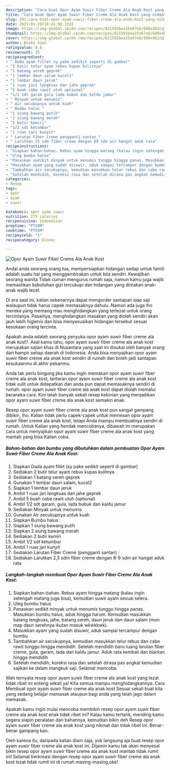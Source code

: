 ```yaml
---
description: "Cara buat Opor Ayam Suwir Fiber Creme Ala Anak Kost yang nikmat dan Mudah Dibuat"
title: "Cara buat Opor Ayam Suwir Fiber Creme Ala Anak Kost yang nikmat dan Mudah Dibuat"
slug: 291-cara-buat-opor-ayam-suwir-fiber-creme-ala-anak-kost-yang-nikmat-dan-mudah-dibuat
date: 2021-01-26T18:41:58.132Z
image: https://img-global.cpcdn.com/recipes/621592bea15e67e8/680x482cq70/opor-ayam-suwir-fiber-creme-ala-anak-kost-foto-resep-utama.jpg
thumbnail: https://img-global.cpcdn.com/recipes/621592bea15e67e8/680x482cq70/opor-ayam-suwir-fiber-creme-ala-anak-kost-foto-resep-utama.jpg
cover: https://img-global.cpcdn.com/recipes/621592bea15e67e8/680x482cq70/opor-ayam-suwir-fiber-creme-ala-anak-kost-foto-resep-utama.jpg
author: Blake Sims
ratingvalue: 4.6
reviewcount: 15
recipeingredient:
- " Dada ayam fillet sy pake sedikit seperti di gambar"
- "2 butir telur ayam rebus kupas kulitnya"
- "1 batang sereh geprek"
- "1 lembar daun salam kucel2"
- "1 lembar daun jeruk"
- "1 ruas jari lengkuas dan jahe geprek"
- "5 buah cabe rawit utuh optional"
- "1/2 sdt garam gula lada bubuk dan kaldu jamur"
- " Minyak untuk menumis"
- " Air secukupnya untuk kuah"
- " Bumbu halus "
- "1 siung bawang putih"
- "2 siung bawang merah"
- "2 butir kemiri"
- "1/2 sdt ketumbar"
- "1 ruas jari kunyit"
- " Larutan Fiber Creme pengganti santan "
- " Larutkan 25 sdm fiber creme dengan 89 sdm air hangat aduk rata"
recipeinstructions:
- "Siapkan bahan-bahan. Rebus ayam hingga matang (kalau ingin setengah matang juga bisa), kemudian suwir ayam sesuai selera."
- "Uleg bumbu halus"
- "Panaskan sedikit minyak untuk menumis tunggu hingga panas. Masukkan bumbu halus, aduk hingga harum. Kemudian masukkan batang lengkuas, jahe, batang sereh, daun jeruk dan daun salam (mon map daun serehnya ikutan masuk wkwkkwk)."
- "Masukkan ayam yang sudah disuwir, aduk sampai tercampur dengan bumbu"
- "Tambahkan air secukupnya, kemudian masukkan telur rebus dan cabe rawit tunggu hingga mendidih. Setelah mendidih baru tuang larutan fiber creme, gula, garam, lada dan kaldu jamur. Aduk rata kembali dan biarkan hingga mendidih"
- "Setelah mendidih, koreksi rasa dan setelah dirasa pas angkat kemudian sajikan ke dalam mangkuk saji. Selamat mencoba."
categories:
- Resep
tags:
- opor
- ayam
- suwir

katakunci: opor ayam suwir 
nutrition: 273 calories
recipecuisine: Indonesian
preptime: "PT10M"
cooktime: "PT55M"
recipeyield: "1"
recipecategory: Dinner

---
```



![Opor Ayam Suwir Fiber Creme Ala Anak Kost](https://img-global.cpcdn.com/recipes/621592bea15e67e8/680x482cq70/opor-ayam-suwir-fiber-creme-ala-anak-kost-foto-resep-utama.jpg)

Andai anda seorang orang tua, mempersiapkan hidangan sedap untuk famili adalah suatu hal yang menggembirakan untuk kita sendiri. Kewajiban seorang  wanita Tidak cuman mengurus rumah saja, namun kamu juga wajib memastikan kebutuhan gizi tercukupi dan hidangan yang dimakan anak-anak wajib lezat.

Di era  saat ini, kalian sebenarnya dapat mengorder santapan siap saji walaupun tidak harus capek memasaknya dahulu. Namun ada juga lho mereka yang memang mau menghidangkan yang terlezat untuk orang tercintanya. Pasalnya, menghidangkan masakan yang diolah sendiri akan jauh lebih higienis dan bisa menyesuaikan hidangan tersebut sesuai kesukaan orang tercinta. 



Apakah anda adalah seorang penyuka opor ayam suwir fiber creme ala anak kost?. Asal kamu tahu, opor ayam suwir fiber creme ala anak kost merupakan sajian khas di Nusantara yang saat ini disukai oleh banyak orang dari hampir setiap daerah di Indonesia. Anda bisa menyajikan opor ayam suwir fiber creme ala anak kost sendiri di rumah dan boleh jadi santapan kesukaanmu di akhir pekanmu.

Anda tak perlu bingung jika kamu ingin memakan opor ayam suwir fiber creme ala anak kost, lantaran opor ayam suwir fiber creme ala anak kost tidak sulit untuk didapatkan dan anda pun dapat memasaknya sendiri di rumah. opor ayam suwir fiber creme ala anak kost dapat diolah memalui beraneka cara. Kini telah banyak sekali resep kekinian yang menjadikan opor ayam suwir fiber creme ala anak kost semakin enak.

Resep opor ayam suwir fiber creme ala anak kost pun sangat gampang dibikin, lho. Kalian tidak perlu capek-capek untuk memesan opor ayam suwir fiber creme ala anak kost, tetapi Anda mampu membuatnya sendiri di rumah. Untuk Kalian yang hendak mencobanya, dibawah ini merupakan cara untuk menyajikan opor ayam suwir fiber creme ala anak kost yang mantab yang bisa Kalian coba.

<!--inarticleads1-->

##### Bahan-bahan dan bumbu yang dibutuhkan dalam pembuatan Opor Ayam Suwir Fiber Creme Ala Anak Kost:

1. Siapkan  Dada ayam fillet (sy pake sedikit seperti di gambar)
1. Sediakan 2 butir telur ayam rebus kupas kulitnya
1. Sediakan 1 batang sereh geprek
1. Gunakan 1 lembar daun salam, kucel2
1. Siapkan 1 lembar daun jeruk
1. Ambil 1 ruas jari lengkuas dan jahe geprek
1. Ambil 5 buah cabe rawit utuh (optional)
1. Ambil 1/2 sdt garam, gula, lada bubuk dan kaldu jamur
1. Sediakan  Minyak untuk menumis
1. Gunakan  Air secukupnya untuk kuah
1. Siapkan  Bumbu halus :
1. Siapkan 1 siung bawang putih
1. Siapkan 2 siung bawang merah
1. Sediakan 2 butir kemiri
1. Ambil 1/2 sdt ketumbar
1. Ambil 1 ruas jari kunyit
1. Sediakan  Larutan Fiber Creme (pengganti santan) :
1. Sediakan  Larutkan 2,5 sdm fiber creme dengan 8-9 sdm air hangat aduk rata




<!--inarticleads2-->

##### Langkah-langkah membuat Opor Ayam Suwir Fiber Creme Ala Anak Kost:

1. Siapkan bahan-bahan. Rebus ayam hingga matang (kalau ingin setengah matang juga bisa), kemudian suwir ayam sesuai selera.
1. Uleg bumbu halus
1. Panaskan sedikit minyak untuk menumis tunggu hingga panas. Masukkan bumbu halus, aduk hingga harum. Kemudian masukkan batang lengkuas, jahe, batang sereh, daun jeruk dan daun salam (mon map daun serehnya ikutan masuk wkwkkwk).
1. Masukkan ayam yang sudah disuwir, aduk sampai tercampur dengan bumbu
1. Tambahkan air secukupnya, kemudian masukkan telur rebus dan cabe rawit tunggu hingga mendidih. Setelah mendidih baru tuang larutan fiber creme, gula, garam, lada dan kaldu jamur. Aduk rata kembali dan biarkan hingga mendidih
1. Setelah mendidih, koreksi rasa dan setelah dirasa pas angkat kemudian sajikan ke dalam mangkuk saji. Selamat mencoba.




Wah ternyata resep opor ayam suwir fiber creme ala anak kost yang lezat tidak ribet ini enteng sekali ya! Kita semua mampu menghidangkannya. Cara Membuat opor ayam suwir fiber creme ala anak kost Sesuai sekali buat kita yang sedang belajar memasak ataupun bagi anda yang telah jago dalam memasak.

Apakah kamu ingin mulai mencoba membikin resep opor ayam suwir fiber creme ala anak kost enak tidak ribet ini? Kalau kamu tertarik, mending kamu segera siapin peralatan dan bahannya, kemudian bikin deh Resep opor ayam suwir fiber creme ala anak kost yang nikmat dan tidak ribet ini. Benar-benar gampang kan. 

Oleh karena itu, daripada kalian diam saja, yuk langsung aja buat resep opor ayam suwir fiber creme ala anak kost ini. Dijamin kamu tak akan menyesal bikin resep opor ayam suwir fiber creme ala anak kost mantab tidak rumit ini! Selamat berkreasi dengan resep opor ayam suwir fiber creme ala anak kost lezat tidak rumit ini di rumah masing-masing,oke!.

